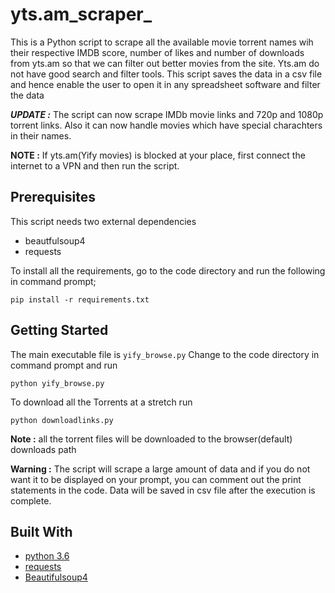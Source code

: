 # yts.am_scraper_
This is a Python script to scrape all the available movie torrent names wih their respective IMDB score, number of likes and number of downloads from yts.am so that we can filter out better movies from the site. Yts.am do not have good search and filter tools. This script saves the data in a csv file and hence enable the user to open it in any spreadsheet software and filter the data

***UPDATE :*** The script can now scrape IMDb movie links and 720p and 1080p torrent links. Also it can now handle movies which have special charachters in their names.

**NOTE :** If yts.am(Yify movies) is blocked at your place, first connect the internet to a VPN and then run the script.

## Prerequisites
This script needs two external dependencies  
- beautfulsoup4
- requests

To install all the requirements, go to the code directory and run the following in command prompt;

`pip install -r requirements.txt`

## Getting Started
The main executable file is `yify_browse.py`
Change to the code directory in command prompt and run 

`python yify_browse.py`

To download all the Torrents at a stretch run 

`python downloadlinks.py`

**Note :** all the torrent files will be downloaded to the browser(default) downloads path

**Warning :** The script will scrape a large amount of data and if you do not want it to be displayed on your prompt, you can comment out the print statements in the code. Data will be saved in csv file after the execution is complete.

## Built With
- [python 3.6](https://www.python.org) 
- [requests](http://docs.python-requests.org/en/master/#)
- [Beautifulsoup4](https://www.crummy.com/software/BeautifulSoup/bs4/doc/)
